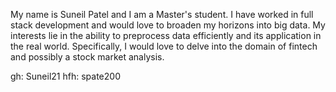 My name is Suneil Patel and I am a Master's student. I have worked in full stack development and would love to broaden my horizons into big data. My interests lie in the ability to preprocess data
efficiently and its application in the real world. Specifically, I would love to delve into the domain of fintech and possibly a stock market analysis. 

gh: Suneil21
hfh: spate200
